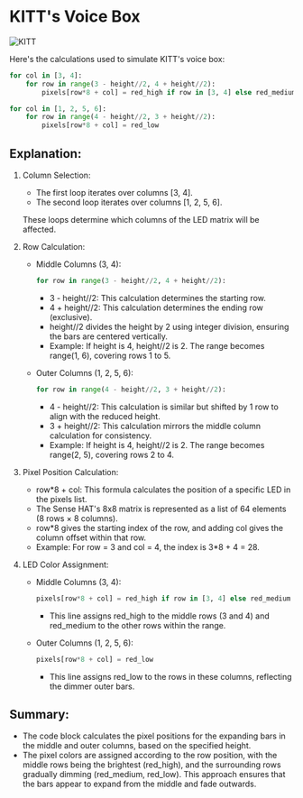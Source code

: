 # KITT's Voice Box

![KITT](https://media2.giphy.com/media/v1.Y2lkPTc5MGI3NjExdWFuYXlzbG56ZTg2eWE5amtoYTIwaGRpd3EzNmlqY2dhNTc5OGwzbCZlcD12MV9pbnRlcm5hbF9naWZfYnlfaWQmY3Q9Zw/UBC5vcRBpPIYM/giphy.webp)

Here's the calculations used to simulate KITT's voice box:

```py
for col in [3, 4]:
    for row in range(3 - height//2, 4 + height//2):
        pixels[row*8 + col] = red_high if row in [3, 4] else red_medium

for col in [1, 2, 5, 6]:
    for row in range(4 - height//2, 3 + height//2):
        pixels[row*8 + col] = red_low
```

## Explanation:

1. Column Selection:

    - The first loop iterates over columns [3, 4].
    - The second loop iterates over columns [1, 2, 5, 6].

    These loops determine which columns of the LED matrix will be affected.

2. Row Calculation:

    - Middle Columns (3, 4):

        ```py
        for row in range(3 - height//2, 4 + height//2):
        ```

        - 3 - height//2: This calculation determines the starting row.
        - 4 + height//2: This calculation determines the ending row (exclusive).
        - height//2 divides the height by 2 using integer division, ensuring the bars are centered vertically.
        - Example: If height is 4, height//2 is 2. The range becomes range(1, 6), covering rows 1 to 5.

    - Outer Columns (1, 2, 5, 6):

        ```py
        for row in range(4 - height//2, 3 + height//2):
        ```

        - 4 - height//2: This calculation is similar but shifted by 1 row to align with the reduced height.
        - 3 + height//2: This calculation mirrors the middle column calculation for consistency.
        - Example: If height is 4, height//2 is 2. The range becomes range(2, 5), covering rows 2 to 4.

3. Pixel Position Calculation:

    - row*8 + col: This formula calculates the position of a specific LED in the pixels list.
    - The Sense HAT's 8x8 matrix is represented as a list of 64 elements (8 rows × 8 columns).
    - row*8 gives the starting index of the row, and adding col gives the column offset within that row.
    - Example: For row = 3 and col = 4, the index is 3*8 + 4 = 28.

4. LED Color Assignment:

    - Middle Columns (3, 4):

        ```py
        pixels[row*8 + col] = red_high if row in [3, 4] else red_medium
        ```

        - This line assigns red_high to the middle rows (3 and 4) and red_medium to the other rows within the range.

    - Outer Columns (1, 2, 5, 6):

        ```py
        pixels[row*8 + col] = red_low
        ```

        - This line assigns red_low to the rows in these columns, reflecting the dimmer outer bars.

## Summary:

- The code block calculates the pixel positions for the expanding bars in the middle and outer columns, based on the specified height.
- The pixel colors are assigned according to the row position, with the middle rows being the brightest (red_high), and the surrounding rows gradually dimming (red_medium, red_low). This approach ensures that the bars appear to expand from the middle and fade outwards.
